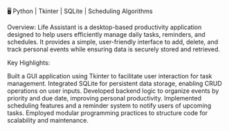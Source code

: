 🖥️ Python | Tkinter | SQLite | Scheduling Algorithms

Overview:
Life Assistant is a desktop-based productivity application designed to help users efficiently manage daily tasks, reminders, and schedules. It provides a simple, user-friendly interface to add, delete, and track personal events while ensuring data is securely stored and retrieved.

Key Highlights:

Built a GUI application using Tkinter to facilitate user interaction for task management.
Integrated SQLite for persistent data storage, enabling CRUD operations on user inputs.
Developed backend logic to organize events by priority and due date, improving personal productivity.
Implemented scheduling features and a reminder system to notify users of upcoming tasks.
Employed modular programming practices to structure code for scalability and maintenance.
